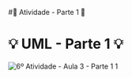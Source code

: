 #:rocket: Atividade - Parte 1 :rocket:

#  :bulb: UML - Parte 1 :bulb:
![6º Atividade - Aula 3 - Parte 1 1](https://github.com/user-attachments/assets/28273008-80d3-4fc6-ac4a-f5f06e310e4c)
